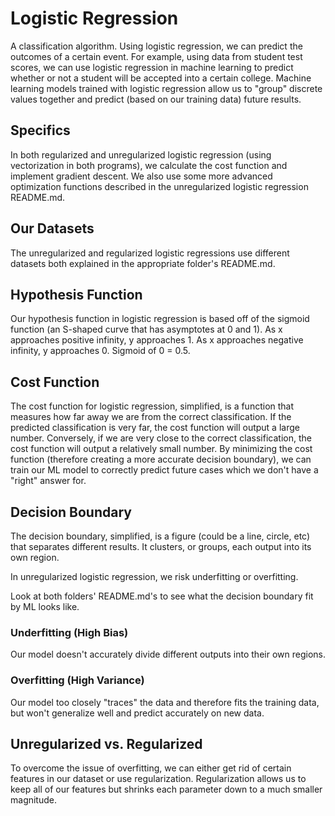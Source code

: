 # Logistic Regression
A classification algorithm. Using logistic regression, we can predict the outcomes of a certain event. For example, using data from student test scores, we can use logistic regression in machine learning to predict whether or not a student will be accepted into a certain college. Machine learning models trained with logistic regression allow us to "group" discrete values together and predict (based on our training data) future results.

## Specifics
In both regularized and unregularized logistic regression (using vectorization in both programs), we calculate the cost function and implement gradient descent. We also use some more advanced optimization functions described in the unregularized logistic regression README.md. 

## Our Datasets
The unregularized and regularized logistic regressions use different datasets both explained in the appropriate folder's README.md.

## Hypothesis Function
Our hypothesis function in logistic regression is based off of the sigmoid function (an S-shaped curve that has asymptotes at 0 and 1). As x approaches positive infinity, y approaches 1. As x approaches negative infinity, y approaches 0. Sigmoid of 0 = 0.5.

## Cost Function
The cost function for logistic regression, simplified, is a function that measures how far away we are from the correct classification. If the predicted classification is very far, the cost function will output a large number. Conversely, if we are very close to the correct classification, the cost function will output a relatively small number. By minimizing the cost function (therefore creating a more accurate decision boundary), we can train our ML model to correctly predict future cases which we don't have a "right" answer for.

## Decision Boundary
The decision boundary, simplified, is a figure (could be a line, circle, etc) that separates different results. It clusters, or groups, each output into its own region.

In unregularized logistic regression, we risk underfitting or overfitting.

Look at both folders' README.md's to see what the decision boundary fit by ML looks like.

### Underfitting (High Bias)
Our model doesn't accurately divide different outputs into their own regions.

### Overfitting (High Variance)
Our model too closely "traces" the data and therefore fits the training data, but won't generalize well and predict accurately on new data.

## Unregularized vs. Regularized
To overcome the issue of overfitting, we can either get rid of certain features in our dataset or use regularization. Regularization allows us to keep all of our features but shrinks each parameter down to a much smaller magnitude.
